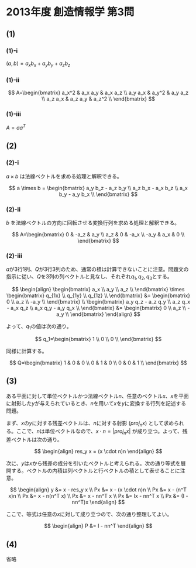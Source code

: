 # 2013年度 創造情報学 第3問

## (1)

### (1)-i

$(a,b) = a_xb_x+a_yb_y+a_zb_z$

### (1)-ii

$$
A=\begin{bmatrix}
a_x^2 & a_x a_y & a_x a_z \\
a_y a_x & a_y^2 & a_y a_z \\
a_z a_x & a_z a_y & a_z^2 \\
\end{bmatrix}
$$

### (1)-iii

$A=aa^T$

## (2)

### (2)-i

$a \times b$ は法線ベクトルを求める処理と解釈できる。

$$
a \times b = \begin{bmatrix}
a_y b_z - a_z b_y \\
a_z b_x - a_x b_z \\
a_x b_y - a_y b_x \\
\end{bmatrix}
$$

### (2)-ii

$b$ を法線ベクトルの方向に回転させる変換行列を求める処理と解釈できる。

$$
A=\begin{bmatrix}
0 & -a_z & a_y \\
a_z & 0 & -a_x \\
-a_y & a_x & 0 \\
\end{bmatrix}
$$

### (2)-iii

$a$が3行1列、$Q$が3行3列のため、通常の積は計算できないことに注意。問題文の指示に従い、$Q$を3列の列ベクトルと見なし、それぞれ$q_1, q_2, q_3$とする。

$$
\begin{align}
\begin{bmatrix}
a_x \\
a_y \\
a_z \\
\end{bmatrix} \times \begin{bmatrix}
q_{1x} \\
q_{1y} \\
q_{1z} \\
\end{bmatrix} &= \begin{bmatrix}
0 \\
a_z \\
-a_y \\
\end{bmatrix} \\
\begin{bmatrix}
a_y q_z - a_z q_y \\
a_z q_x - a_x q_z \\
a_x q_y - a_y q_x \\
\end{bmatrix} &= \begin{bmatrix}
0 \\
a_z \\
-a_y \\
\end{bmatrix}
\end{align}
$$

よって、$q_1$の値は次の通り。

$$
q_1=\begin{bmatrix}
1 \\
0 \\
0 \\
\end{bmatrix}
$$

同様に計算する。

$$
Q=\begin{bmatrix}
1 & 0 & 0 \\
0 & 1 & 0 \\
0 & 0 & 1 \\
\end{bmatrix}
$$

## (3)

ある平面に対して単位べクトルかつ法線べクトル$n$、任意のベクトル$x$、$x$を平面に射影した$y$が与えられているとき、$n$を用いて$x$を$y$に変換する行列を記述する問題。

まず、$x$の$y$に対する残差べクトルは、$n$に対する射影 ($proj_n x$) として求められる。ここで、$n$は単位べクトルなので、$x \cdot n = |proj_n x|$ が成り立つ。よって、残差べクトルは次の通り。

$$
\begin{align}
res_y x = (x \cdot n)n
\end{align}
$$

次に、$y$は$x$から残差の成分を引いたべクトルと考えられる。次の通り等式を展開する。ベクトルの内積は列ベクトルと行ベクトルの積として表せることに注意。

$$
\begin{align}
y &= x - res_y x \\
Px &= x - (x \cdot n)n \\
Px &= x - (n^T x)n \\
Px &= x - n(n^T x) \\
Px &= x - nn^T x \\
Px &= Ix - nn^T x \\
Px &= (I - nn^T)x
\end{align}
$$

ここで、等式は任意の$x$に対して成り立つので、次の通り整理してよい。

$$
\begin{align}
P &= I - nn^T
\end{align}
$$

## (4)

省略
